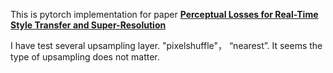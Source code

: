This is pytorch implementation for paper **[Perceptual Losses for Real-Time Style Transfer and Super-Resolution](http://cs.stanford.edu/people/jcjohns/eccv16/)**

I have test several upsampling layer. "pixelshuffle"， “nearest”. It seems the type of upsampling does not matter.

